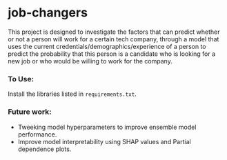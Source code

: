 # job-changers

This project is designed to investigate the factors that can predict whether or not a person will work for a certain tech company, through a model that uses the current credentials/demographics/experience of a person to predict the probability that this person is a candidate who is looking for a new job or who would be willing to work for the company.

### To Use:
Install the libraries listed in `requirements.txt`.

### Future work:
- Tweeking model hyperparameters to improve ensemble model performance.
- Improve model interpretability using SHAP values and Partial dependence plots.
